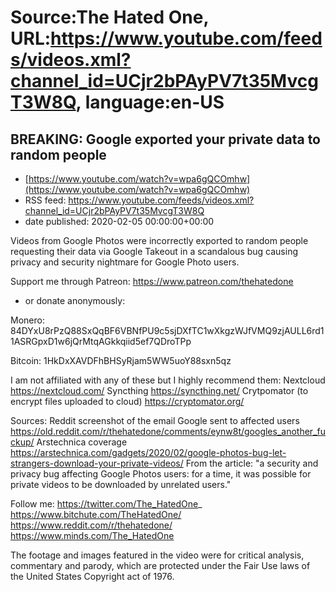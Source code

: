 # Source:The Hated One, URL:https://www.youtube.com/feeds/videos.xml?channel_id=UCjr2bPAyPV7t35MvcgT3W8Q, language:en-US

## BREAKING: Google exported your private data to random people
 - [https://www.youtube.com/watch?v=wpa6gQCOmhw](https://www.youtube.com/watch?v=wpa6gQCOmhw)
 - RSS feed: https://www.youtube.com/feeds/videos.xml?channel_id=UCjr2bPAyPV7t35MvcgT3W8Q
 - date published: 2020-02-05 00:00:00+00:00

Videos from Google Photos were incorrectly exported to random people requesting their data via Google Takeout in a scandalous bug causing privacy and security nightmare for Google Photo users.

Support me through Patreon: https://www.patreon.com/thehatedone 

- or donate anonymously:

Monero: 84DYxU8rPzQ88SxQqBF6VBNfPU9c5sjDXfTC1wXkgzWJfVMQ9zjAULL6rd11ASRGpxD1w6jQrMtqAGkkqiid5ef7QDroTPp

Bitcoin: 1HkDxXAVDFhBHSyRjam5WW5uoY88sxn5qz

I am not affiliated with any of these but I highly recommend them:
Nextcloud https://nextcloud.com/
Syncthing https://syncthing.net/
Crytpomator (to encrypt files uploaded to cloud) https://cryptomator.org/

Sources:
Reddit screenshot of the email Google sent to affected users https://old.reddit.com/r/thehatedone/comments/eynw8t/googles_another_fuckup/
Arstechnica coverage https://arstechnica.com/gadgets/2020/02/google-photos-bug-let-strangers-download-your-private-videos/
From the article: "a security and privacy bug affecting Google Photos users: for a time, it was possible for private videos to be downloaded by unrelated users."

Follow me:
https://twitter.com/The_HatedOne_
https://www.bitchute.com/TheHatedOne/
https://www.reddit.com/r/thehatedone/
https://www.minds.com/The_HatedOne

The footage and images featured in the video were for critical analysis, commentary and parody, which are protected under the Fair Use laws of the United States Copyright act of 1976.

